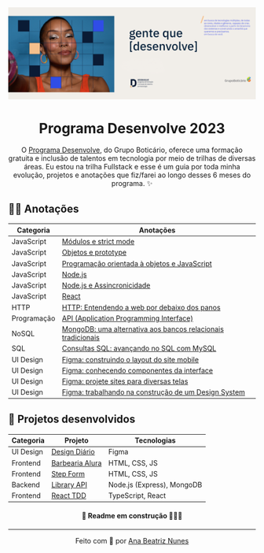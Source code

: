 <a href="https://desenvolve.grupoboticario.com.br/">
  <img src="./assets/programa-desenvolve-banner.png" alt="Programa Desenvolve 2023 pelo Grupo Boticário">
</a>
<h1 align="center">Programa Desenvolve 2023</h1>

<p align="center">
  O <a href="https://desenvolve.grupoboticario.com.br/">Programa Desenvolve</a>,
  do Grupo Boticário, oferece uma formação gratuita e inclusão de talentos em tecnologia por meio de trilhas de diversas áreas. Eu estou na trilha Fullstack e esse é um guia por toda minha evolução, projetos e anotações que fiz/farei ao longo desses 6 meses do programa. ✨
</p>

<!-- <p align="center">
 <a href="#woman_technologist-anotações">Anotações</a> • 
 <a href="#rocket-projetos-desenvolvidos">Projetos desenvolvidos</a>
</p> -->

## :woman_technologist: Anotações

Categoria | Anotações |
| ----------- | ----------- |
| JavaScript | [Módulos e strict mode](https://github.com/ananuness/desenvolve2023/tree/main/notas-de-aula/javascript/modulos-e-strict-mode) |
| JavaScript | [Objetos e prototype](https://github.com/ananuness/desenvolve2023/tree/main/notas-de-aula/javascript/objetos-e-prototype) |
| JavaScript | [Programação orientada à objetos e JavaScript](https://github.com/ananuness/desenvolve2023/tree/main/notas-de-aula/javascript/poo-e-javascript) |
| JavaScript | [Node.js](https://github.com/ananuness/desenvolve2023/tree/main/notas-de-aula/javascript/node) |
| JavaScript | [Node.js e Assincronicidade](https://github.com/ananuness/desenvolve2023/tree/main/notas-de-aula/javascript/node-e-assincronicidade) |
| JavaScript | [React](https://github.com/ananuness/desenvolve2023/tree/main/notas-de-aula/javascript/react) |
| HTTP | [HTTP: Entendendo a web por debaixo dos panos](https://github.com/ananuness/desenvolve2023/tree/main/notas-de-aula/http) |
| Programação | [API (Application Programming Interface)](https://github.com/ananuness/desenvolve2023/tree/main/notas-de-aula/api/introducao) |
| NoSQL  | [MongoDB: uma alternativa aos bancos relacionais tradicionais](https://github.com/ananuness/desenvolve2023/tree/main/notas-de-aula/nosql/introducao-ao-mongodb) |
| SQL  | [Consultas SQL: avançando no SQL com MySQL](https://github.com/ananuness/desenvolve2023/tree/main/notas-de-aula/sql/avancando-sql-com-mysql) |
| UI Design | [Figma: construindo o layout do site mobile](https://github.com/ananuness/desenvolve2023/tree/main/notas-de-aula/ui-ux-design/1-construindo-layout-mobile) |
| UI Design | [Figma: conhecendo componentes da interface](https://github.com/ananuness/desenvolve2023/tree/main/notas-de-aula/ui-ux-design/2-conhecendo-componentes) |
| UI Design | [Figma: projete sites para diversas telas](https://github.com/ananuness/desenvolve2023/tree/main/notas-de-aula/ui-ux-design/3-projete-para-diversas-telas) |
| UI Design  | [Figma: trabalhando na construção de um Design System](https://github.com/ananuness/desenvolve2023/tree/main/notas-de-aula/ui-ux-design/4-construindo-design-system) |


## :rocket: Projetos desenvolvidos

| Categoria | Projeto | Tecnologias |
| ----------- | ----------- | ----------- |
| UI Design | [Design Diário](https://www.figma.com/file/zg2upbaEV1TRGgJDryU65e/Design-Di%C3%A1rio?node-id=153%3A4118&t=La2c5fsB6zZbHcf0-1) | Figma |
| Frontend | [Barbearia Alura](https://github.com/ananuness/barbearia-alura) | HTML, CSS, JS |
| Frontend | [Step Form](https://github.com/ananuness/step-form) | HTML, CSS, JS |
| Backend | [Library API](https://github.com/ananuness/library-api) | Node.js (Express), MongoDB |
| Frontend | [React TDD](https://github.com/ananuness/react-tdd) | TypeScript, React |

<h4 align="center">🚧 Readme em construção 👷🏻‍♀️</h4>

<hr>

<p align="center">
  Feito com 🧡 por
  <a align="center" href="https://www.linkedin.com/in/ana-beatriz-nunes/">
    Ana Beatriz Nunes
  </a>
</p>
